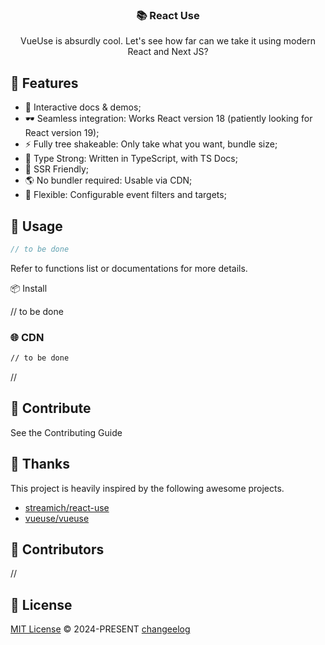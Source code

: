 <h3 align="center">📚 React Use</h3>

<p align="center">VueUse is absurdly cool. Let's see how far can we take it using modern React and Next JS?</p>

<h2>🚀 Features</h2>

- 🎪 Interactive docs & demos;
- 🕶 Seamless integration: Works React version 18 (patiently looking for React version 19);
- ⚡ Fully tree shakeable: Only take what you want, bundle size;
- 🦾 Type Strong: Written in TypeScript, with TS Docs;
- 🔋 SSR Friendly;
- 🌎 No bundler required: Usable via CDN;
- 🔩 Flexible: Configurable event filters and targets;

## 🧩 Usage

```ts
// to be done
```

Refer to functions list or documentations for more details.

📦 Install

// to be done

### 🌐 CDN

```html
// to be done
```

//

## 🌱 Contribute

See the Contributing Guide

## 🌸 Thanks

This project is heavily inspired by the following awesome projects.

- [streamich/react-use](https://github.com/streamich/react-use)
- [vueuse/vueuse](https://github.com/vueuse/vueuse)

## 🤝 Contributors

//

## 📄 License

[MIT License](https://github.com/changeelog/react-hooks/blob/master/LICENSE) © 2024-PRESENT [changeelog](https://github.com/changeelog)
